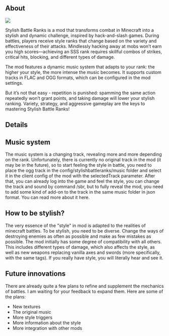 ## About
[![](http://cf.way2muchnoise.eu/full_jei_downloads.svg)](curseforge.com/minecraft/mc-mods/stylish-battle-ranks)

Stylish Battle Ranks is a mod that transforms combat in Minecraft into a stylish and dynamic challenge, inspired by hack-and-slash games. During battles, players receive style ranks that change based on the variety and effectiveness of their attacks. Mindlessly hacking away at mobs won’t earn you high scores—achieving an SSS rank requires skillful combos of strikes, critical hits, blocking, and different types of damage.

The mod features a dynamic music system that adapts to your rank: the higher your style, the more intense the music becomes. It supports custom tracks in FLAC and OGG formats, which can be configured in the mod settings.

But it’s not that easy - repetition is punished: spamming the same action repeatedly won’t grant points, and taking damage will lower your stylish ranking. Variety, strategy, and aggressive gameplay are the keys to mastering Stylish Battle Ranks!

## Details

## Music system


The music system is a changing track, revealing more and more depending on the rank. Unfortunately, there is currently no original track in the mod (it may be in the future), so to start feeling the style in battle, you need to place the ogg track in the config/stylishbattleranks/music folder and select it in the client config of the mod with the selectedTrack parameter. 
After that, you can already log into the game and feel the style, you can change the track and sound by command /sbr, but to fully reveal the mod, you need to add some kind of add-on to the track in the same music folder in json format. You can read more about it here.

## How to be stylish?

The very essence of the "style" in mod is adapted to the realities of minecraft battles. To be stylish, you need to be diverse. Change the ways of destroying enemies as often as possible and make as few mistakes as possible. The mod initially has some degree of compatibility with all others. This includes different types of damage, which also affects the style, as well as new weapons replacing vanilla axes and swords (more specifically, with the same tags).
If you really have style, you will literally hear and see it.

## Future innovations

There are already quite a few plans to refine and supplement the mechanics of battles. I am waiting for your feedback to expand them. Here are some of the plans:
 - New textures
 - The original music
 - More style triggers
 - More information about the style
 - More integration with other mods
